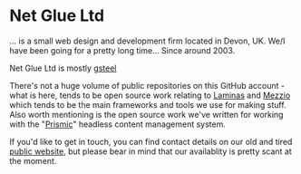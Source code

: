 # Net Glue Ltd

… is a small web design and development firm located in Devon, UK. We/I have been going for a pretty long time… Since around 2003.

Net Glue Ltd is mostly [gsteel](https://github.com/gsteel)

There's not a huge volume of public repositories on this GitHub account - what is here, tends to be open source work relating to [Laminas](https://github.com/laminas) and [Mezzio](https://github.com/mezzio) which tends to be the main frameworks and tools we use for making stuff. Also worth mentioning is the open source work we've written for working with the "[Prismic](https://prismic.io)" headless content management system.

If you'd like to get in touch, you can find contact details on our old and tired [public website](https://netglue.uk), but please bear in mind that our availablity is pretty scant at the moment.

